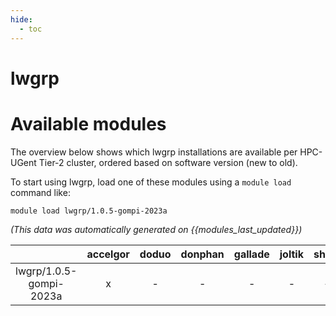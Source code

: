 ```yaml
---
hide:
  - toc
---
```


lwgrp
=====

# Available modules


The overview below shows which lwgrp installations are available per HPC-UGent Tier-2 cluster, ordered based on software version (new to old).

To start using lwgrp, load one of these modules using a `module load` command like:

```shell
module load lwgrp/1.0.5-gompi-2023a
```

*(This data was automatically generated on {{modules_last_updated}})*  

| |accelgor|doduo|donphan|gallade|joltik|shinx|skitty|
| :---: | :---: | :---: | :---: | :---: | :---: | :---: | :---: |
|lwgrp/1.0.5-gompi-2023a|x|-|-|-|-|-|-|
